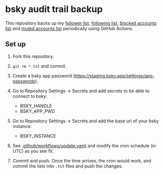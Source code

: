 # bsky audit trail backup

This repository backs up my
[follower list](followers.txt),
[following list](following.txt),
[blocked accounts list](blocked_accounts.txt) and
[muted accounts list](mutes.txt) periodically using GitHub Actions.

## Set up

1. Fork this repository.
1. `git rm *.txt` and commit.
1. Create a bsky app password (https://staging.bsky.app/settings/app-passwords).
1. Go to Repository Settings &rarr; Secrets and add secrets to be able to connect to bsky:

   - BSKY_HANDLE
   - BSKY_APP_PWD


1. Go to Repository Settings &rarr; Secrets and add the base url of your bsky instance:

   - BSKY_INSTANCE

1. See [.github/workflows/update.yaml](/.github/workflows/update.yaml) and modify the cron schedule (in UTC) as you see fit.

1. Commit and push. Once the time arrives, the cron would work, and commit the lists into `.txt` files and push the changes.
